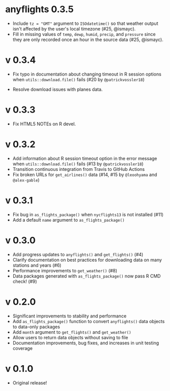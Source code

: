 # anyflights 0.3.5

* Include `tz = "GMT"` argument to `ISOdatetime()` so that weather output isn't 
  affected by the user's local timezone (#25, @ismayc).
* Fill in missing values of `temp`, `dewp`, `humid`, `precip`, and `pressure` 
  since they are only recorded once an hour in the source data (#25, @ismayc).

# v 0.3.4

* Fix typo in documentation about changing timeout in R session options when
`utils::download.file()` fails (#20 by `@patrickvossler18`)

* Resolve download issues with planes data.

# v 0.3.3

* Fix HTML5 NOTEs on R devel.

# v 0.3.2

* Add information about R session timeout option in the error message when
`utils::download.file()` fails (#13 by `@patrickvossler18`)
* Transition continuous integration from Travis to GitHub Actions
* Fix broken URLs for `get_airlines()` data (#14, #15 by `@leoohyama` and `@alex-gable`)

# v 0.3.1

* Fix bug in `as_flights_package()` when `nycflights13` is not installed (#11)
* Add a default `name` argument to `as_flights_package()`

# v 0.3.0

* Add progress updates to `anyflights()` and `get_flights()` (#4)
* Clarify documentation on best practices for downloading data on many
stations and years (#6)
* Performance improvements to `get_weather()` (#8)
* Data packages generated with `as_flights_package()` now pass R CMD check! (#9)

# v 0.2.0

* Significant improvements to stability and performance
* Add `as_flights_package()` function to convert `anyflights()` data
objects to data-only packages
* Add `month` argument to `get_flights()` and `get_weather()`
* Allow users to return data objects without saving to file
* Documentation improvements, bug fixes, and increases in unit testing
coverage


# v 0.1.0

* Original release!
